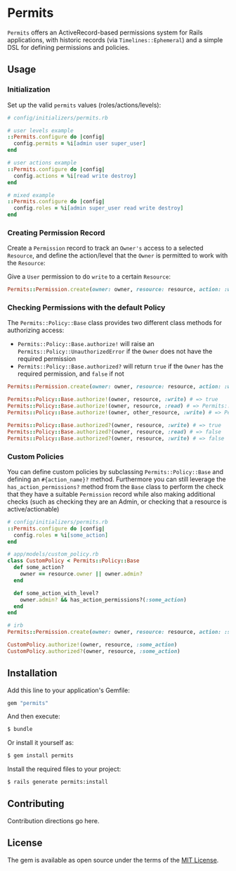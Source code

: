 # Permits
`Permits` offers an ActiveRecord-based permissions system for Rails applications, with historic records (via `Timelines::Ephemeral`) and a simple DSL for defining permissions and policies.

## Usage
### Initialization
Set up the valid `permits` values (roles/actions/levels):
```ruby
# config/initializers/permits.rb

# user levels example
::Permits.configure do |config|
  config.permits = %i[admin user super_user]
end

# user actions example
::Permits.configure do |config|
  config.actions = %i[read write destroy]
end

# mixed example
::Permits.configure do |config|
  config.roles = %i[admin super_user read write destroy]
end
```

### Creating Permission Record
Create a `Permission` record to track an `Owner's` access to a selected `Resource`, and define the action/level that the `Owner` is permitted to work with the `Resource`:

Give a `User` permission to do `write` to a certain `Resource`:
```ruby
Permits::Permission.create(owner: owner, resource: resource, action: :write)
```

### Checking Permissions with the default Policy
The `Permits::Policy::Base` class provides two different class methods for authorizing access:
- `Permits::Policy::Base.authorize!` will raise an `Permits::Policy::UnauthorizedError` if the `Owner` does not have the required permission
- `Permits::Policy::Base.authorized?` will return `true` if the `Owner` has the required permission, and `false` if not


```ruby
Permits::Permission.create(owner: owner, resource: resource, action: :write)

Permits::Policy::Base.authorize!(owner, resource, :write) # => true
Permits::Policy::Base.authorize!(owner, resource, :read) # => Permits::Policy::UnauthorizedError
Permits::Policy::Base.authorize!(owner, other_resource, :write) # => Permits::Policy::UnauthorizedError

Permits::Policy::Base.authorized?(owner, resource, :write) # => true
Permits::Policy::Base.authorized?(owner, resource, :read) # => false
Permits::Policy::Base.authorized?(owner, resource, :write) # => false
```

### Custom Policies
You can define custom policies by subclassing `Permits::Policy::Base` and defining an `#{action_name}?` method. Furthermore you can still leverage the `has_action_permissions?` method from the `Base` class to perform the check that they have a suitable `Permission` record while also making additional checks (such as checking they are an Admin, or checking that a resource is active/actionable)

```ruby
# config/initializers/permits.rb
::Permits.configure do |config|
  config.roles = %i[some_action]
end

# app/models/custom_policy.rb
class CustomPolicy < Permits::Policy::Base
  def some_action?
    owner == resource.owner || owner.admin?
  end

  def some_action_with_level?
    owner.admin? && has_action_permissions?(:some_action)
  end
end

# irb
Permits::Permission.create(owner: owner, resource: resource, action: :some_action)

CustomPolicy.authorize!(owner, resource, :some_action)
CustomPolicy.authorized?(owner, resource, :some_action)
```

## Installation
Add this line to your application's Gemfile:

```ruby
gem "permits"
```

And then execute:
```bash
$ bundle
```

Or install it yourself as:
```bash
$ gem install permits
```

Install the required files to your project:
```bash
$ rails generate permits:install
```

## Contributing
Contribution directions go here.

## License
The gem is available as open source under the terms of the [MIT License](https://opensource.org/licenses/MIT).
